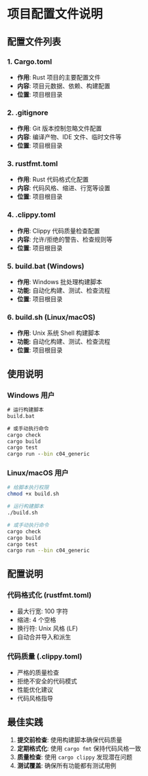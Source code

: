 # 项目配置文件说明

## 配置文件列表

### 1. Cargo.toml

- **作用**: Rust 项目的主要配置文件
- **内容**: 项目元数据、依赖、构建配置
- **位置**: 项目根目录

### 2. .gitignore

- **作用**: Git 版本控制忽略文件配置
- **内容**: 编译产物、IDE 文件、临时文件等
- **位置**: 项目根目录

### 3. rustfmt.toml

- **作用**: Rust 代码格式化配置
- **内容**: 代码风格、缩进、行宽等设置
- **位置**: 项目根目录

### 4. .clippy.toml

- **作用**: Clippy 代码质量检查配置
- **内容**: 允许/拒绝的警告、检查规则等
- **位置**: 项目根目录

### 5. build.bat (Windows)

- **作用**: Windows 批处理构建脚本
- **功能**: 自动化构建、测试、检查流程
- **位置**: 项目根目录

### 6. build.sh (Linux/macOS)

- **作用**: Unix 系统 Shell 构建脚本
- **功能**: 自动化构建、测试、检查流程
- **位置**: 项目根目录

## 使用说明

### Windows 用户

```cmd
# 运行构建脚本
build.bat

# 或手动执行命令
cargo check
cargo build
cargo test
cargo run --bin c04_generic
```

### Linux/macOS 用户

```bash
# 给脚本执行权限
chmod +x build.sh

# 运行构建脚本
./build.sh

# 或手动执行命令
cargo check
cargo build
cargo test
cargo run --bin c04_generic
```

## 配置说明

### 代码格式化 (rustfmt.toml)

- 最大行宽: 100 字符
- 缩进: 4 个空格
- 换行符: Unix 风格 (LF)
- 自动合并导入和派生

### 代码质量 (.clippy.toml)

- 严格的质量检查
- 拒绝不安全的代码模式
- 性能优化建议
- 代码风格指导

## 最佳实践

1. **提交前检查**: 使用构建脚本确保代码质量
2. **定期格式化**: 使用 `cargo fmt` 保持代码风格一致
3. **质量检查**: 使用 `cargo clippy` 发现潜在问题
4. **测试覆盖**: 确保所有功能都有测试用例
